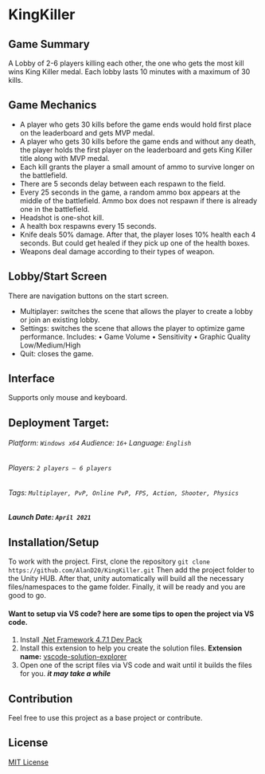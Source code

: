 # KingKiller



## Game Summary
A Lobby of 2-6 players killing each other, the one who gets the most kill wins King Killer medal. Each lobby lasts 10 minutes with a maximum of 30 kills.

## Game Mechanics
-	A player who gets 30 kills before the game ends would hold first place on the leaderboard and gets MVP medal.
-	A player who gets 30 kills before the game ends and without any death, the player holds the first player on the leaderboard and gets King Killer title along with MVP medal.
-	Each kill grants the player a small amount of ammo to survive longer on the battlefield.
-	There are 5 seconds delay between each respawn to the field.
-	Every 25 seconds in the game, a random ammo box appears at the middle of the battlefield. Ammo box does not respawn if there is already one in the battlefield.
-	Headshot is one-shot kill.
-	A health box respawns every 15 seconds.
-	Knife deals 50% damage. After that, the player loses 10% health each 4 seconds. But could get healed if they pick up one of the health boxes. 
-	Weapons deal damage according to their types of weapon.

## Lobby/Start Screen
There are navigation buttons on the start screen.
-	Multiplayer: switches the scene that allows the player to create a lobby or join an existing lobby.
-	Settings: switches the scene that allows the player to optimize game performance. Includes:
• Game Volume
•	Sensitivity
•	Graphic Quality Low/Medium/High
-	Quit: closes the game.

## Interface
Supports only mouse and keyboard.

## Deployment Target: 
###### Platform: `Windows x64`	Audience: `16+`	Language: `English`
###### Players: `2 players – 6 players`
###### Tags: `Multiplayer, PvP, Online PvP, FPS, Action, Shooter, Physics`	
##### Launch Date: `April 2021`

## Installation/Setup

To work with the project. First, clone the repository
`git clone https://github.com/AlanD20/KingKiller.git`
Then add the project folder to the Unity HUB. After that, unity automatically will build all the necessary files/namespaces to the game folder. Finally, it will be ready and you are good to go.

#### Want to setup via VS code? here are some tips to open the project via VS code.

1. Install [.Net Framework 4.7.1 Dev Pack](https://dotnet.microsoft.com/download/dotnet-framework/net471)
2. Install this extension to help you create the solution files. 
**Extension name:** [vscode-solution-explorer](https://marketplace.visualstudio.com/items?itemName=fernandoescolar.vscode-solution-explorer)
3. Open one of the script files via VS code and wait until it builds the files for you. ***it may take a while***

## Contribution
Feel free to use this project as a base project or contribute.

## License
[MIT License](LICENSE)
